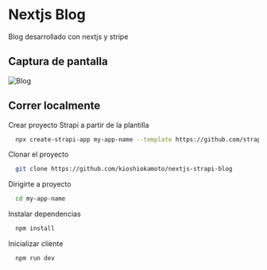 
# Nextjs Blog

Blog desarrollado con nextjs y stripe

## Captura de pantalla

![Blog](https://via.placeholder.com/468x300?text=App+Screenshot+Here)

  
## Correr localmente

Crear proyecto Strapi a partir de la plantilla

```bash
  npx create-strapi-app my-app-name --template https://github.com/strapi/strapi-template-blog
```

Clonar el proyecto

```bash
  git clone https://github.com/kioshiokamoto/nextjs-strapi-blog
```

Dirigirte a proyecto

```bash
  cd my-app-name
```

Instalar dependencias

```bash
  npm install
```

Inicializar cliente

```bash
  npm run dev
```

  